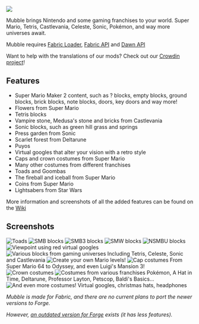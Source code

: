 ![](https://raw.githubusercontent.com/DawnTeamMC/DawnTeamMC/master/mubble/header.png)

Mubble brings Nintendo and some gaming franchises to your world. Super Mario, Tetris, Castlevania, Celeste, Sonic, Pokémon, and way more universes await.

Mubble requires [Fabric Loader](https://fabricmc.net/use/), [Fabric API](https://www.curseforge.com/minecraft/mc-mods/fabric-api) and [Dawn API](https://modrinth.com/mod/dawn)

Want to help with the translations of our mods? Check out our [Crowdin project](https://crowdin.com/project/dawnteam)!

## Features
- Super Mario Maker 2 content, such as ? blocks, empty blocks, ground blocks, brick blocks, note blocks, doors, key doors and way more!
- Flowers from Super Mario
- Tetris blocks
- Vampire stone, Medusa's stone and bricks from Castlevania
- Sonic blocks, such as green hill grass and springs
- Press garden from Sonic
- Scarlet forest from Deltarune
- Puyos
- Virtual googles that alter your vision with a retro style
- Caps and crown costumes from Super Mario
- Many other costumes from different franchises
- Toads and Goombas
- The fireball and iceball from Super Mario
- Coins from Super Mario
- Lightsabers from Star Wars

More information and screenshots of all the added features can be found on the [Wiki](https://github.com/DawnTeamMC/Mubble/wiki)

## Screenshots
![Toads](https://raw.githubusercontent.com/DawnTeamMC/DawnTeamMC/master/mubble/screenshots/toads_camping.png)
![SMB blocks](https://raw.githubusercontent.com/DawnTeamMC/DawnTeamMC/master/mubble/screenshots/smm2_smb.png)
![SMB3 blocks](https://raw.githubusercontent.com/DawnTeamMC/DawnTeamMC/master/mubble/screenshots/smm2_smb3.png)
![SMW blocks](https://raw.githubusercontent.com/DawnTeamMC/DawnTeamMC/master/mubble/screenshots/smm2_smw.png)
![NSMBU blocks](https://raw.githubusercontent.com/DawnTeamMC/DawnTeamMC/master/mubble/screenshots/smm2_nsmbu.png)
![Viewpoint using red virtual googles](https://raw.githubusercontent.com/DawnTeamMC/DawnTeamMC/master/mubble/screenshots/virtual_googles_1.png)
![Various blocks from gaming universes](https://raw.githubusercontent.com/DawnTeamMC/DawnTeamMC/master/mubble/screenshots/various_games.png)
Including Tetris, Celeste, Sonic and Castlevania 
![Create your own Mario levels!](https://raw.githubusercontent.com/DawnTeamMC/DawnTeamMC/master/mubble/screenshots/super_mario_bros.png)
![Cap costumes](https://raw.githubusercontent.com/DawnTeamMC/DawnTeamMC/master/mubble/screenshots/costumes_1.png)
From Super Mario 64 to Odyssey, and even Luigi's Mansion 3!
![Crown costumes](https://raw.githubusercontent.com/DawnTeamMC/DawnTeamMC/master/mubble/screenshots/costumes_2.png)
![Costumes from various franchises](https://raw.githubusercontent.com/DawnTeamMC/DawnTeamMC/master/mubble/screenshots/costumes_3.png)
Pokémon, A Hat in Time, Deltarune, Professor Layton, Petscop, Baldi's Basics...
![And even more costumes!](https://raw.githubusercontent.com/DawnTeamMC/DawnTeamMC/master/mubble/screenshots/costumes_4.png)
Virtual googles, christmas hats, headphones

*Mubble is made for Fabric, and there are no current plans to port the newer versions to Forge.*

*However, [an outdated version for Forge](https://www.curseforge.com/minecraft/mc-mods/mubble-forge) exists (it has less features).*